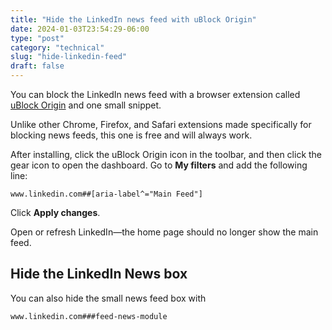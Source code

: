 ```yaml
---
title: "Hide the LinkedIn news feed with uBlock Origin"
date: 2024-01-03T23:54:29-06:00
type: "post"
category: "technical"
slug: "hide-linkedin-feed"
draft: false
---
```


You can block the LinkedIn news feed with a browser extension called [uBlock Origin](https://ublockorigin.com/) and one small snippet.

Unlike other Chrome, Firefox, and Safari extensions made specifically for blocking news feeds, this one is free and will always work.

After installing, click the uBlock Origin icon in the toolbar, and then click the gear icon to open the dashboard. Go to **My filters** and add the following line:

```
www.linkedin.com##[aria-label^="Main Feed"]
```

Click **Apply changes**.

Open or refresh LinkedIn—the home page should no longer show the main feed.

## Hide the LinkedIn News box

You can also hide the small news feed box with

```
www.linkedin.com###feed-news-module
```
